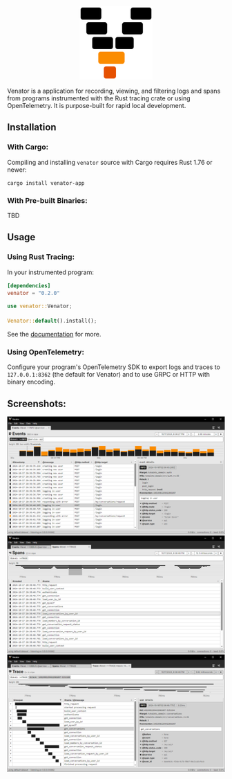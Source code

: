 <p align="center">
  <picture>
    <source media="(prefers-color-scheme: dark)" height=170 srcset="docs/images/icon-dark.svg">
    <source media="(prefers-color-scheme: light)" height=170 srcset="docs/images/icon-light.svg">
    <img alt="venator logo" height=170 src="docs/images/icon-light.svg">
  </picture>
</p>

Venator is a application for recording, viewing, and filtering logs and spans
from programs instrumented with the Rust tracing crate or using OpenTelemetry.
It is purpose-built for rapid local development.

## Installation

### With Cargo:

Compiling and installing `venator` source with Cargo requires Rust 1.76 or newer:

```
cargo install venator-app
```

### With Pre-built Binaries:

TBD

## Usage

### Using Rust Tracing:

In your instrumented program:

```toml
[dependencies]
venator = "0.2.0"
```

```rust
use venator::Venator;

Venator::default().install();
```

See the [documentation](https://docs.rs/venator/latest/venator/) for more.

### Using OpenTelemetry:

Configure your program's OpenTelemetry SDK to export logs and traces to
`127.0.0.1:8362` (the default for Venator) and to use GRPC or HTTP with binary
encoding.

## Screenshots:

<picture>
  <source media="(prefers-color-scheme: dark)" srcset="docs/images/screenshot-events-dark.png">
  <source media="(prefers-color-scheme: light)" srcset="docs/images/screenshot-events-light.png">
  <img alt="screenshots of events screen" src="docs/images/screenshot-events-light.png">
</picture>
<picture>
  <source media="(prefers-color-scheme: dark)" srcset="docs/images/screenshot-spans-dark.png">
  <source media="(prefers-color-scheme: light)" srcset="docs/images/screenshot-spans-light.png">
  <img alt="screenshots of spans screen" src="docs/images/screenshot-spans-light.png">
</picture>
<picture>
  <source media="(prefers-color-scheme: dark)" srcset="docs/images/screenshot-traces-dark.png">
  <source media="(prefers-color-scheme: light)" srcset="docs/images/screenshot-traces-light.png">
  <img alt="screenshots of trace screen" src="docs/images/screenshot-traces-light.png">
</picture>
